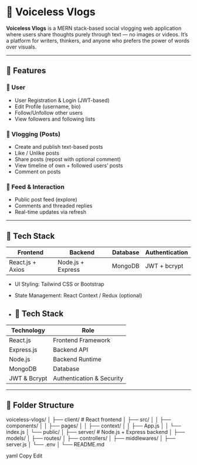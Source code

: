 # 📝 Voiceless Vlogs

**Voiceless Vlogs** is a MERN stack-based social vlogging web application where users share thoughts purely through text — no images or videos. It’s a platform for writers, thinkers, and anyone who prefers the power of words over visuals.

---

## 🚀 Features

### 👥 User
- User Registration & Login (JWT-based)
- Edit Profile (username, bio)
- Follow/Unfollow other users
- View followers and following lists

### 📝 Vlogging (Posts)
- Create and publish text-based posts
- Like / Unlike posts
- Share posts (repost with optional comment)
- View timeline of own + followed users’ posts
- Comment on posts

### 📖 Feed & Interaction
- Public post feed (explore)
- Comments and threaded replies
- Real-time updates via refresh

---

## 🧰 Tech Stack

| Frontend            | Backend             | Database  | Authentication |
|---------------------|---------------------|-----------|----------------|
| React.js + Axios    | Node.js + Express   | MongoDB   | JWT + bcrypt   |

- UI Styling: Tailwind CSS or Bootstrap
- State Management: React Context / Redux (optional)

- ## 🧰 Tech Stack

| Technology     | Role                     |
|----------------|--------------------------|
| React.js       | Frontend Framework        |
| Express.js     | Backend API               |
| Node.js        | Backend Runtime           |
| MongoDB        | Database                  |
| JWT & Bcrypt   | Authentication & Security |


---

## 📁 Folder Structure

voiceless-vlogs/
│
├── client/ # React frontend
│ ├── src/
│ │ ├── components/
│ │ ├── pages/
│ │ ├── context/
│ │ ├── App.js
│ │ └── index.js
│ └── public/
│
├── server/ # Node.js + Express backend
│ ├── models/
│ ├── routes/
│ ├── controllers/
│ ├── middlewares/
│ ├── server.js
│ └── .env
│
└── README.md

yaml
Copy
Edit
